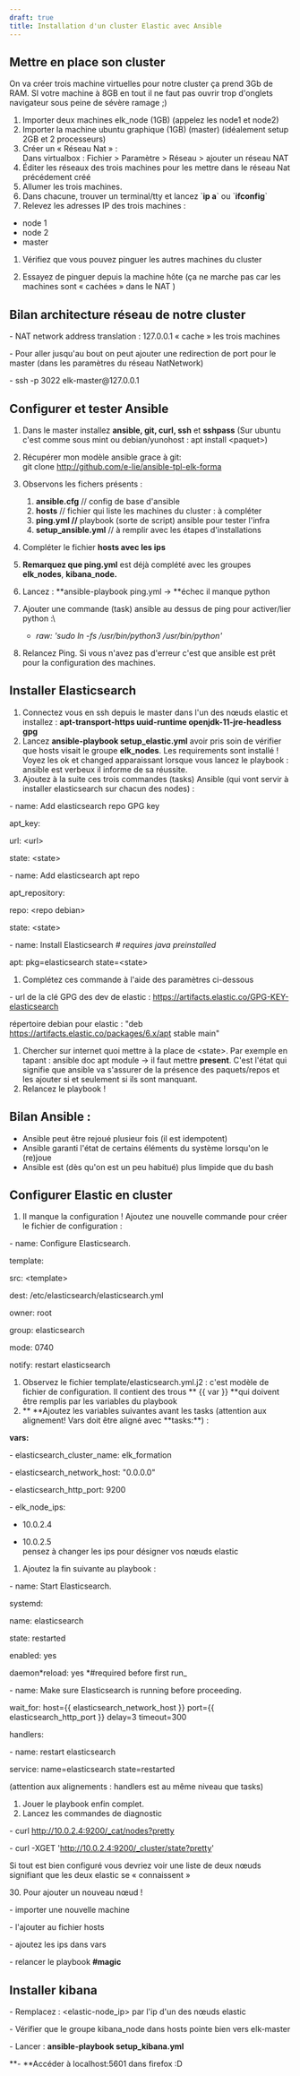```yaml
---
draft: true
title: Installation d'un cluster Elastic avec Ansible
---
```


## Mettre en place son cluster

On va créer trois machine virtuelles pour notre cluster ça prend 3Gb de
RAM. SI votre machine à 8GB en tout il ne faut pas ouvrir trop d'onglets
navigateur sous peine de sévère ramage ;)

1.  Importer deux machines elk_node (1GB) (appelez les node1 et node2)
2.  Importer la machine ubuntu graphique (1GB) (master) (idéalement
    setup 2GB et 2 processeurs)
3.  Créer un « Réseau Nat » :\
    Dans virtualbox : Fichier \> Paramètre \> Réseau \> ajouter un
    réseau NAT
4.  Éditer les réseaux des trois machines pour les mettre dans le réseau
    Nat précédement créé
5.  Allumer les trois machines.
6.  Dans chacune, trouver un terminal/tty et lancez \`**ip a**\` ou
    \`**ifconfig**\`
7.  Relevez les adresses IP des trois machines :

- node 1
- node 2
- master

1.  Vérifiez que vous pouvez pinguer les autres machines du cluster

2.  Essayez de pinguer depuis la machine hôte (ça ne marche pas car les
    machines sont « cachées » dans le NAT )

## Bilan architecture réseau de notre cluster

\- NAT network address translation : 127.0.0.1 « cache » les trois
machines

\- Pour aller jusqu'au bout on peut ajouter une redirection de port pour
le master (dans les paramètres du réseau NatNetwork)

\- ssh -p 3022 elk-master\@127.0.0.1

## Configurer et tester Ansible

1.  Dans le master installez **ansible, git, curl, ssh** et **sshpass**
    (Sur ubuntu c'est comme sous mint ou debian/yunohost : apt install
    \<paquet\>)

2.  Récupérer mon modèle ansible grace à git:\
    git clone <http://github.com/e-lie/ansible-tpl-elk-forma>

3.  Observons les fichers présents :

    1.  **ansible.cfg** // config de base d'ansible
    2.  **hosts** // fichier qui liste les machines du cluster : à
        compléter
    3.  **ping.yml //** playbook (sorte de script) ansible pour tester
        l'infra
    4.  **setup_ansible.yml** // à remplir avec les étapes
        d'installations

4.  Compléter le fichier **hosts avec les ips**

5.  **Remarquez que ping.yml** est déjà complété avec les groupes
    **elk**\_**nodes**, **kibana**\_**node.**

6.  Lancez : **ansible-playbook ping.yml → **échec il manque python

7.  Ajouter une commande (task) ansible au dessus de ping pour
    activer/lier python :\

    - _raw: \'sudo ln -fs /usr/bin/python3 /usr/bin/python\'_

8.  Relancez Ping. Si vous n'avez pas d'erreur c'est que ansible est
    prêt pour la configuration des machines.

## Installer Elasticsearch

1.  Connectez vous en ssh depuis le master dans l'un des nœuds elastic
    et installez : **apt-transport-https uuid-runtime
    openjdk-11-jre-headless gpg**
2.  Lancez **ansible-playbook setup_elastic.yml** avoir pris soin de
    vérifier que hosts visait le groupe **elk_nodes**. Les requirements
    sont installé ! Voyez les ok et changed apparaissant lorsque vous
    lancez le playbook : ansible est verbeux il informe de sa réussite.
3.  Ajoutez à la suite ces trois commandes (tasks) Ansible (qui vont
    servir à installer elasticsearch sur chacun des nodes) :

\- name: Add elasticsearch repo GPG key

apt_key:

url: \<url\>

state: \<state\>

\- name: Add elasticsearch apt repo

apt_repository:

repo: \<repo debian\>

state: \<state\>

\- name: Install Elasticsearch _\# requires java preinstalled_

apt: pkg=elasticsearch state=\<state\>

1.  Complétez ces commande à l'aide des paramètres ci-dessous

\- url de la clé GPG des dev de elastic :
https://artifacts.elastic.co/GPG-KEY-elasticsearch

répertoire debian pour elastic : \"deb
https://artifacts.elastic.co/packages/6.x/apt stable main\"

1.  Chercher sur internet quoi mettre à la place de \<state\>. Par
    exemple en tapant : ansible doc apt module → il faut mettre
    **present**. C'est l'état qui signifie que ansible va s'assurer de
    la présence des paquets/repos et les ajouter si et seulement si ils
    sont manquant.
2.  Relancez le playbook !

## Bilan Ansible :

- Ansible peut être rejoué plusieur fois (il est idempotent)
- Ansible garanti l'état de certains éléments du système lorsqu'on le
  (re)joue
- Ansible est (dès qu'on est un peu habitué) plus limpide que du bash

## Configurer Elastic en cluster

1.  Il manque la configuration ! Ajoutez une nouvelle commande pour
    créer le fichier de configuration :

\- name: Configure Elasticsearch.

template:

src: \<template\>

dest: /etc/elasticsearch/elasticsearch.yml

owner: root

group: elasticsearch

mode: 0740

notify: restart elasticsearch

1.  Observez le fichier template/elasticsearch.yml.j2 : c'est modèle de
    fichier de configuration. Il contient des trous ** {{ var }} **qui
    doivent être remplis par les variables du playbook
2.  \*\* **Ajoutez les variables suivantes avant les tasks (attention aux
    alignement! Vars doit être aligné avec **tasks:\*\*) :

**vars:**

\- elasticsearch_cluster_name: elk_formation

\- elasticsearch_network_host: \"0.0.0.0\"

\- elasticsearch_http_port: 9200

\- elk_node_ips:

- 10.0.2.4

- 10.0.2.5\
  pensez à changer les ips pour désigner vos nœuds elastic

1.  Ajoutez la fin suivante au playbook :

\- name: Start Elasticsearch.

systemd:

name: elasticsearch

state: restarted

enabled: yes

daemon*reload: yes *\#required before first run\_

\- name: Make sure Elasticsearch is running before proceeding.

wait_for: host={{ elasticsearch_network_host }} port={{
elasticsearch_http_port }} delay=3 timeout=300

handlers:

\- name: restart elasticsearch

service: name=elasticsearch state=restarted

(attention aux alignements : handlers est au même niveau que tasks)

1.  Jouer le playbook enfin complet.
2.  Lancez les commandes de diagnostic

\- curl
[http://](http://10.0.2.4:9200/_cat/nodes?pretty)[10.0.2.4](http://10.0.2.4:9200/_cat/nodes?pretty)[:9200/\_cat/nodes?pretty](http://10.0.2.4:9200/_cat/nodes?pretty)

\- curl -XGET
\'[http://](http://10.0.2.4:9200/_cluster/state?pretty)[10.0.2.4](http://10.0.2.4:9200/_cluster/state?pretty)[:9200/\_cluster/state?pretty](http://10.0.2.4:9200/_cluster/state?pretty)\'

Si tout est bien configuré vous devriez voir une liste de deux nœuds
signifiant que les deux elastic se « connaissent »

30\. Pour ajouter un nouveau nœud !

\- importer une nouvelle machine

\- l'ajouter au fichier hosts

\- ajoutez les ips dans vars

\- relancer le playbook **\#magic**

## Installer kibana

\- Remplacez : \<elastic-node_ip\> par l'ip d'un des nœuds elastic

\- Vérifier que le groupe kibana_node dans hosts pointe bien vers
elk-master

\- Lancer : **ansible-playbook setup_kibana.yml**

**- **Accéder à localhost:5601 dans firefox :D
